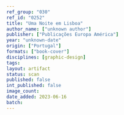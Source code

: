 ```yaml
---
ref_group: "030"
ref_id: "0252"
title: "Uma Noite em Lisboa"
author_name: ["unknown author"]
publisher: ["Publicações Europa América"]
year: "unknown-date"
origin: ["Portugal"]
formats: ["book-cover"]
disciplines: [graphic-design]
tags:
layout: artifact
status: scan
published: false
int_published: false
image_count:
date_added: 2023-06-16
batch:
---
```

